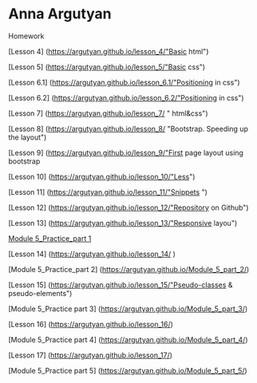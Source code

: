 

# Anna Argutyan
Homework

[Lesson 4] (https://argutyan.github.io/lesson_4/"Basic html") 

[Lesson 5] (https://argutyan.github.io/lesson_5/"Basic css")

[Lesson 6.1] (https://argutyan.github.io/lesson_6.1/"Positioning in css")

[Lesson 6.2] (https://argutyan.github.io/lesson_6.2/"Positioning in css")

[Lesson 7] (https://argutyan.github.io/lesson_7/ " html&css")

[Lesson 8] (https://argutyan.github.io/lesson_8/ "Bootstrap. Speeding up the layout")

[Lesson 9] (https://argutyan.github.io/lesson_9/"First page layout using bootstrap

[Lesson 10] (https://argutyan.github.io/lesson_10/"Less")

[Lesson 11] (https://argutyan.github.io/lesson_11/"Snippets ")

[Lesson 12] (https://argutyan.github.io/lesson_12/"Repository on Github")

[Lesson 13] (https://argutyan.github.io/lesson_13/"Responsive layou")

[Module 5_Practice_part 1]()

[Lesson 14] (https://argutyan.github.io/lesson_14/ )

[Module 5_Practice_part 2] (https://argutyan.github.io/Module_5_part_2/)

[Lesson 15] (https://argutyan.github.io/lesson_15/"Pseudo-classes & pseudo-elements")

[Module 5_Practice part 3] (https://argutyan.github.io/Module_5_part_3/)

[Lesson 16] (https://argutyan.github.io/lesson_16/)

[Module 5_Practice part 4] (https://argutyan.github.io/Module_5_part_4/)

[Lesson 17] (https://argutyan.github.io/lesson_17/)

[Module 5_Practice part 5] (https://argutyan.github.io/Module_5_part_5/)
